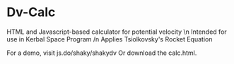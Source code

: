 # Dv-Calc
HTML and Javascript-based calculator for potential velocity \n
Intended for use in Kerbal Space Program /n
Applies Tsiolkovsky's Rocket Equation

For a demo, visit js.do/shaky/shakydv
Or download the calc.html.

